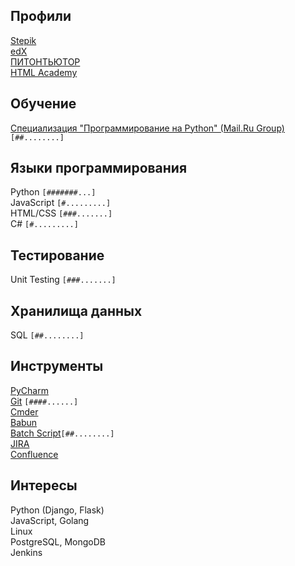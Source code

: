 ## Профили
[Stepik](https://stepik.org/users/653497)  
[edX](https://profile.edx.org/u/AntonSamsonov)  
[ПИТОНТЬЮТОР](http://pythontutor.ru/profile/tonkytonky)  
[HTML Academy](https://htmlacademy.ru/profile/tonkytonky)  

## Обучение
[Специализация "Программирование на Python" (Mail.Ru Group)](https://www.coursera.org/specializations/programming-in-python) `[##........]`  

## Языки программирования
Python `[#######...]`  
JavaScript `[#.........]`  
HTML/CSS `[###.......]`  
C# `[#.........]`  

## Тестирование
Unit Testing `[###.......]`  

## Хранилища данных
SQL `[##........]`  

## Инструменты
[PyCharm](https://www.jetbrains.com/pycharm)  
[Git](https://git-scm.com) `[####......]`  
[Cmder](https://cmder.net)  
[Babun](https://github.com/babun/babun)  
[Batch Script](https://www.tutorialspoint.com/batch_script)`[##........]`  
[JIRA](https://www.atlassian.com/software/jira)  
[Confluence](https://www.atlassian.com/software/confluence)  

## Интересы
Python (Django, Flask)  
JavaScript, Golang  
Linux  
PostgreSQL, MongoDB  
Jenkins  
